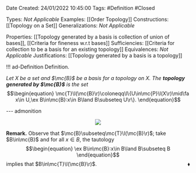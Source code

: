 <br />
<br />

Date Created: 24/01/2022 10:45:00
Tags: #Definition #Closed 

Types: _Not Applicable_
Examples: [[Order Topology]]
Constructions: [[Topology on a Set]]
Generalizations: _Not Applicable_

Properties: [[Topology generated by a basis is collection of union of bases]], [[Criteria for fineness w.r.t bases]]
Sufficiencies: [[Criteria for collection to be a basis for an existing topology]]
Equivalences: _Not Applicable_
Justifications: [[Topology generated by a basis is a topology]]

!!! ad-Definition Definition.

_Let $X$ be a set and $\mc{B}$ be a basis for a topology on $X$. The **topology generated by $\mc{B}$** is the set_
$$\begin{equation}
    \mc{T}\l(\mc{B}\r)\coloneqq\l\{U\in\mc{P}\l(X\r)\mid\fa x\in U,\ex B\in\mc{B}:x\in B\land B\subseteq U\r\}.
\end{equation}$$

--- admonition

<center><img src="https://i.upmath.me/svg/%0A%5Cbegin%7Btikzpicture%7D%0A%5Cdefinecolor%7BtextColor%7D%7Brgb%7D%7B0.973%2C%200.973%2C%201%7D%0A%5Cdefinecolor%7BbgColor%7D%7Brgb%7D%7B0.3%2C%200.3%2C%200.3%7D%0A%5Cnewcommand%7B%5CpathA%7D%7B(-0.50%2C%2B1.25)%20..%20controls%20(%2B1.00%2C%2B0.75)%20and%20(%2B1.75%2C%2B1.75)%20..%20(%2B2.50%2C%2B1.75)%7D%0A%5Cnewcommand%7B%5CpathB%7D%7B(%2B2.50%2C%2B1.75)%20..%20controls%20(%2B3.25%2C%2B1.75)%20and%20(%2B1.75%2C%2B0.50)%20..%20(%2B2.50%2C-0.75)%7D%0A%5Cnewcommand%7B%5CpathC%7D%7B(%2B2.50%2C-0.75)%20..%20controls%20(%2B3.25%2C-2.00)%20and%20(%2B1.00%2C-0.25)%20..%20(-0.25%2C-1.25)%7D%0A%5Cnewcommand%7B%5CpathD%7D%7B(-0.25%2C-1.25)%20..%20controls%20(-1.50%2C-2.25)%20and%20(-1.50%2C-0.75)%20..%20(-1.50%2C-0.25)%7D%0A%5Cnewcommand%7B%5CpathE%7D%7B(-1.50%2C-0.25)%20..%20controls%20(-1.50%2C%2B0.25)%20and%20(-1.75%2C%2B0.75)%20..%20(-1.75%2C%2B0.75)%7D%0A%5Cnewcommand%7B%5CpathF%7D%7B(-1.75%2C%2B0.75)%20..%20controls%20(-2.00%2C%2B1.25)%20and%20(-1.25%2C%2B1.50)%20..%20(-0.50%2C%2B1.25)%7D%0A%5Cdraw%5Bdashed%2C%20thick%2C%20dash%20phase%3D11pt%2C%20color%3DtextColor%5D%20%5CpathA%20--%20%5CpathB%20--%20%5CpathC%20--%20%5CpathD%20--%20%5CpathE%20--%20%5CpathF%20--%20cycle%3B%0A%5Cfill%5Bcolor%3DbgColor%5D%20%5CpathA%20--%20%5CpathB%20--%20%5CpathC%20--%20%5CpathD%20--%20%5CpathE%20--%20%5CpathF%3B%0A%5Cdraw%20(3%2C1.3)%20circle%20(0)%20node%5Btext%3DtextColor%5D%20%7B%5Cfootnotesize%7B%24U%24%7D%7D%3B%0A%5Cfilldraw%5Bcolor%3DtextColor%5D%20(0%2C0)%20circle%20(0.25mm)%20node%5Bbelow%20right%2C%20text%3DtextColor%5D%20%7B%5Cfootnotesize%7B%24x%24%7D%7D%3B%0A%5Cdraw%5Bdashed%2C%20color%3DtextColor%5D%20(0%2C0)%20circle%20(0.75)%20node%5Babove%20right%3D5mm%2C%20text%3DtextColor%5D%20%7B%5Cfootnotesize%7B%24B%24%7D%7D%3B%0A%5Cend%7Btikzpicture%7D%0A"/></center>

**Remark.** Observe that $\mc{B}\subseteq\mc{T}\l(\mc{B}\r)$; take $B\in\mc{B}$ and for all $x\in B$, the tautology
$$\begin{equation}
    \ex B\in\mc{B}:x\in B\land B\subseteq B
\end{equation}$$
implies that $B\in\mc{T}\l(\mc{B}\r)$.<span style="float:right;">$\blacklozenge$</span>
